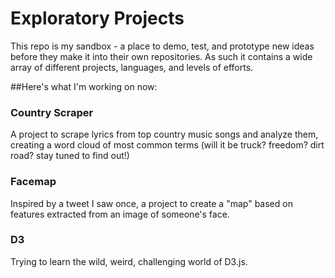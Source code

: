 # Exploratory Projects
This repo is my sandbox - a place to demo, test, and prototype new ideas before they make it into their own repositories.  As such it contains a wide array of different projects, languages, and levels of efforts.  

##Here's what I'm working on now:
### Country Scraper
A project to scrape lyrics from top country music songs and analyze them, creating a word cloud of most common terms (will it be truck? freedom? dirt road? stay tuned to find out!)

### Facemap
Inspired by a tweet I saw once, a project to create a "map" based on features extracted from an image of someone's face.

### D3
Trying to learn the wild, weird, challenging world of D3.js.